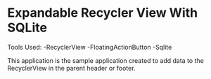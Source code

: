 # Expandable Recycler View With SQLite

Tools Used:
-RecyclerView
-FloatingActionButton
-Sqlite


This application is the sample application created to add data to the RecyclerView in the parent header or footer.
